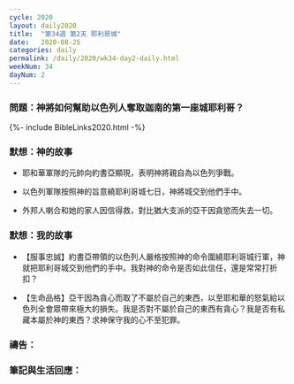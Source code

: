 ```yaml
---
cycle: 2020
layout: daily2020
title:  "第34週 第2天 耶利哥城"
date:   2020-08-25
categories: daily
permalink: /daily/2020/wk34-day2-daily.html
weekNum: 34
dayNum: 2
---
```


### 問題：神將如何幫助以色列人奪取迦南的第一座城耶利哥？

{%- include BibleLinks2020.html -%}

### 默想：神的故事 
+ 耶和華軍隊的元帥向約書亞顯現，表明神將親自為以色列爭戰。

+ 以色列軍隊按照神的旨意繞耶利哥城七日，神將城交到他們手中。

+ 外邦人喇合和她的家人因信得救，對比猶大支派的亞干因貪慾而失去一切。

### 默想：我的故事 
+ 【服事忠誠】約書亞帶領的以色列人嚴格按照神的命令圍繞耶利哥城行軍，神就把耶利哥城交到他們的手中。我對神的命令是否如此信任，還是常常打折扣？

+ 【生命品格】亞干因為貪心而取了不屬於自己的東西，以至耶和華的怒氣給以色列全會眾帶來極大的損失。我是否對不屬於自己的東西有貪心？我是否有私藏本屬於神的東西？求神保守我的心不至犯罪。

### 禱告：

### 筆記與生活回應：
